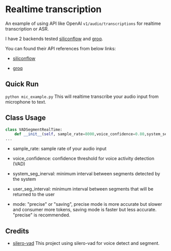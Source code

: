 # Realtime transcription

An example of using API like OpenAI `v1/audio/transcriptions` for realtime transcription or ASR. 

I have 2 backends tested [siliconflow](https://cloud.siliconflow.cn?referrer=clxhh3xlg0001rx6r4ywpk4m4) and [groq](https://groq.com). 

You can found their API references from below links:

- [siliconflow](https://docs.siliconflow.cn/reference/createaudiotranscriptions-1?referrer=clxhh3xlg0001rx6r4ywpk4m4)

- [groq](https://console.groq.com/docs/speech-text)

## Quick Run 
`python mic_example.py` 
This will realtime transcribe your audio input from microphone to text.

## Class Usage
```python
class VADSegmentRealTime:
    def __init__(self, sample_rate=8000,voice_confidence=0.80,system_seg_inerval=0.5, user_seg_interval = 0.8, mode="precise"):
...
```
- sample_rate: sample rate of your audio input

- voice_confidence: confidence threshold for voice activity detection (VAD)

- system_seg_inerval: minimum interval between segments detected by the system

- user_seg_interval: minimum interval between segments that will be returned to the user

- mode: "precise" or "saving", precise mode is more accurate but slower and consumer more tokens, saving mode is faster but less accurate. "precise" is recommended.

## Credits

- [silero-vad](https://github.com/snakers4/silero-vad) This project using silero-vad for voice detect and segment.